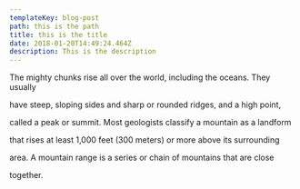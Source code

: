 ```yaml
---
templateKey: blog-post
path: this is the path
title: this is the title
date: 2018-01-20T14:49:24.464Z
description: This is the description
---
```

  The mighty chunks rise all over the world, including the oceans. They usually

  have steep, sloping sides and sharp or rounded ridges, and a high point,

  called a peak or summit. Most geologists classify a mountain as a landform

  that rises at least 1,000 feet (300 meters) or more above its surrounding

  area. A mountain range is a series or chain of mountains that are close

  together.
